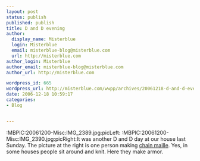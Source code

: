```yaml
---
layout: post
status: publish
published: publish
title: D and D evening
author:
  display_name: Misterblue
  login: Misterblue
  email: misterblue-blog@misterblue.com
  url: http://misterblue.com
author_login: Misterblue
author_email: misterblue-blog@misterblue.com
author_url: http://misterblue.com

wordpress_id: 665
wordpress_url: http://misterblue.com/wwpp/archives/20061218-d-and-d-evening
date: 2006-12-18 10:59:17
categories:
- Blog


---
```

:MBPIC:20061200-Misc:IMG_2389.jpg:picLeft: :MBPIC:20061200-Misc:IMG_2390.jpg:picRight:It was another D and D day at our house last Sunday. The picture at the right is one person making <a href="http://en.wikipedia.org/wiki/Chainmail">chain maille</a>. Yes, in some houses people sit around and knit. Here they make armor.
